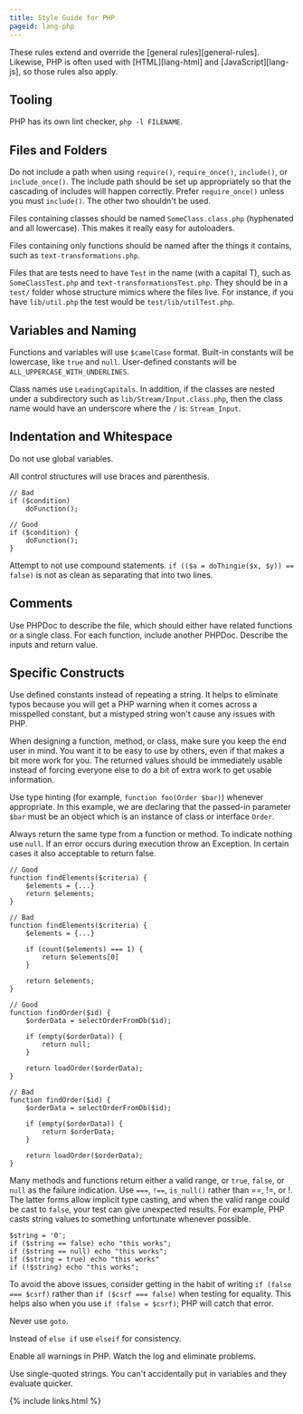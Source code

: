 ```yaml
---
title: Style Guide for PHP
pageid: lang-php
---
```


These rules extend and override the [general rules][general-rules].  Likewise, PHP is often used with [HTML][lang-html] and [JavaScript][lang-js], so those rules also apply.


Tooling
-------

PHP has its own lint checker, `php -l FILENAME`.


Files and Folders
-----------------

Do not include a path when using `require()`, `require_once()`, `include()`, or `include_once()`. The include path should be set up appropriately so that the cascading of includes will happen correctly.  Prefer `require_once()` unless you must `include()`.  The other two shouldn't be used.

Files containing classes should be named `SomeClass.class.php` (hyphenated and all lowercase).  This makes it really easy for autoloaders.

Files containing only functions should be named after the things it contains, such as `text-transformations.php`.

Files that are tests need to have `Test` in the name (with a capital T), such as `SomeClassTest.php` and `text-transformationsTest.php`.  They should be in a `test/` folder whose structure mimics where the files live.  For instance, if you have `lib/util.php` the test would be `test/lib/utilTest.php`.


Variables and Naming
--------------------

Functions and variables will use `$camelCase` format.  Built-in constants will be lowercase, like `true` and `null`.  User-defined constants will be `ALL_UPPERCASE_WITH_UNDERLINES`.

Class names use `LeadingCapitals`.  In addition, if the classes are nested under a subdirectory such as `lib/Stream/Input.class.php`, then the class name would have an underscore where the `/` is: `Stream_Input`.


Indentation and Whitespace
--------------------------

Do not use global variables.

All control structures will use braces and parenthesis.

    // Bad
    if ($condition)
        doFunction();

    // Good
    if ($condition) {
        doFunction();
    }

Attempt to not use compound statements. `if (($a = doThingie($x, $y)) == false)` is not as clean as separating that into two lines.



Comments
--------

Use PHPDoc to describe the file, which should either have related functions or a single class.  For each function, include another PHPDoc.  Describe the inputs and return value.


Specific Constructs
-------------------

Use defined constants instead of repeating a string. It helps to eliminate typos because you will get a PHP warning when it comes across a misspelled constant, but a mistyped string won't cause any issues with PHP.

When designing a function, method, or class, make sure you keep the end user in mind. You want it to be easy to use by others, even if that makes a bit more work for you. The returned values should be immediately usable instead of forcing everyone else to do a bit of extra work to get usable information.

Use type hinting (for example, `function foo(Order $bar)`) whenever appropriate.  In this example, we are declaring that the passed-in parameter `$bar` must be an object which is an instance of class or interface `Order`.

Always return the same type from a function or method. To indicate nothing use `null`. If an error occurs during execution throw an Exception. In certain cases it also acceptable to return false.

    // Good
    function findElements($criteria) {
        $elements = {...}
        return $elements;
    }

    // Bad
    function findElements($criteria) {
        $elements = {...}

        if (count($elements) === 1) {
            return $elements[0]
        }

        return $elements;
    }

    // Good
    function findOrder($id) {
        $orderData = selectOrderFromDb($id);

        if (empty($orderData)) {
            return null;
        }

        return loadOrder($orderData);
    }

    // Bad
    function findOrder($id) {
        $orderData = selectOrderFromDb($id);

        if (empty($orderData)) {
            return $orderData;
        }

        return loadOrder($orderData);
    }

Many methods and functions return either a valid range, or `true`, `false`, or `null` as the failure indication. Use `===`, `!==`, `is_null()` rather than ==, !=, or !. The latter forms allow implicit type casting, and when the valid range could be cast to `false`, your test can give unexpected results.  For example, PHP casts string values to something unfortunate whenever possible.

    $string = '0';
    if ($string == false) echo "this works";
    if ($string == null) echo "this works";
    if ($string = true) echo "this works"
    if (!$string) echo "this works";

To avoid the above issues, consider getting in the habit of writing `if (false === $csrf)` rather than `if ($csrf === false)` when testing for equality.  This helps also when you use `if (false = $csrf)`; PHP will catch that error.

Never use `goto`.

Instead of `else if` use `elseif` for consistency.

Enable all warnings in PHP.  Watch the log and eliminate problems.

Use single-quoted strings.  You can't accidentally put in variables and they evaluate quicker.


{% include links.html %}
